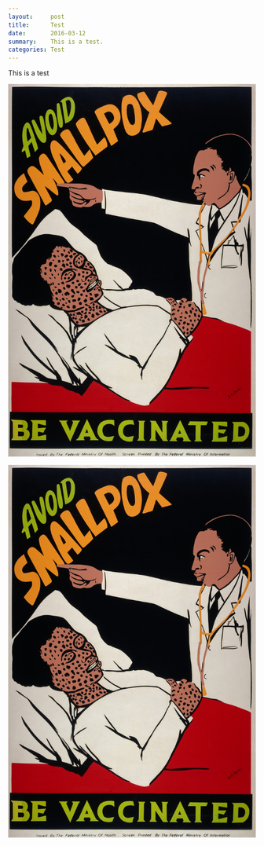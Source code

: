 ```yaml
---
layout:     post
title:      Test
date:       2016-03-12
summary:    This is a test.
categories: Test
---
```

  This is a test
  
  <img src="https://github.com/agonyantibodies/agonyantibodies.github.io/blob/master/images/Vaccines%20through%20history.JPG" />
 
![Vaccine](https://github.com/agonyantibodies/agonyantibodies.github.io/blob/master/images/Vaccines%20through%20history.jpg/)
